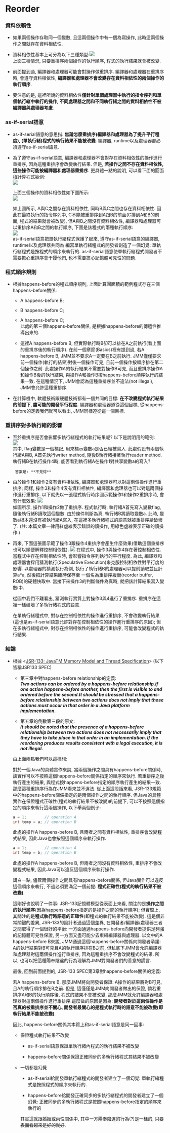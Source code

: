 # Reorder

### 資料依賴性

* 如果兩個操作存取同一個變數, 且這兩個操作中有一個為寫操作, 此時這兩個操作之間就存在資料相依性.

* 資料相依性基本上可分為以下三種類型:![](/assets/jmm-09.png)  
  上面三種情況, 只要重排序兩個操作的執行順序, 程式的執行結果就會被改變.

* 前面提到過, 編譯器和處理器可能會對操作做重排序. 編譯器和處理器在重排序時, 會遵守資料相依性, **編譯器和處理器不會改變存在資料相依性的兩個操作的執行順序**.

* 要注意的是, 這裡所說的資料相依性**僅針對單個處理器中執行的指令序列和單個執行緒中執行的操作, 不同處理器之間和不同執行緒之間的資料相依性不被編譯器與處理器考慮**.

### as-if-serial語意

* as-if-serial語意的意思指: **無論怎麼重排序\(編譯器和處理器為了提升平行程度\), \(單執行緒\)程式的執行結果不能被改變**. 編譯器, runtime以及處理器都必須遵守as-if-serial語意.

* 為了遵守as-if-serial語意, 編譯器和處理器不會對存在資料相依性的操作進行重排序, 因為這種重排序會改變執行結果. 但是, **若操作之間不存在資料相依性, 這些操作可能被編譯器和處理器重排序**. 更具體一點的說明, 可以看下面的圓面積計算程式範例:  
   ![](/assets/jmm-10.png)

  上面三個操作的資料相依性如下圖所示:  
  ![](/assets/jmm-11.png)

  如上圖所示, A與C之間存在資料相依性, 同時B與C之間也存在資料相依性. 因此在最終執行的指令序列中, C不能被重排序到A跟B的前面\(C排到A和B的前面, 程式的結果就會被改變\), 但A與B之間沒有資料相依性, 編譯器和處理器可以重排序A和B之間的執行順序, 下圖是該程式的兩種執行順序:  
  ![](/assets/jmm-12.png)  
  as-if-serial語意把單執行緒程式保護了起來, 遵守as-if-serial語意的編譯器, runtime以及處理器共同為 編寫單執行緒程式的開發者創造了一個幻覺: 單執行緒程式是按程式的順序來執行的. as-if-serial語意使單執行緒程式開發者不需要擔心重排序會干擾他們, 也不需要擔心記憶體可見性的問題.

### 程式順序規則

* 根據happens-before的程式順序規則, 上面計算圓面積的範例程式存在三個happens-before關係:

  * A happens-before B;
  * B happens-before C;
  * A happens-before C;  
    此處的第三個happens-before關係, 是根據happens-before的傳遞性推導出來的.

  * 這裡A happens-before B, 但實際執行時B卻可以排在A之前執行\(看上面的重排序後的執行順序\). 在前一個章節\(Basics\)裡有提到過, 若A happens-before B, JMM並不要求A一定要在B之前執行. JMM僅僅要求前一個操作\(執行的結果\)對後一個操作可見, 且前一個操作按順序排在第二個操作之前. 此處操作A的執行結果不需要對操作B可見, 而且重排序操作A和操作B後的執行結果, 與操作A和操作B按happens-before順序執行的結果一致. 在這種情況下, JMM會認為這種重排序並不違法\(not illegal\), JMM會允許這種重排序.

* 在計算機中, 軟體技術跟硬體技術都有一個共同的目標: **在不改變程式執行結果的前提下, 盡可能的開發平行程度.** 編譯器和處理器遵從這個目標, 從happens-before的定義我們就可以看出, JMM同樣遵從這一個目標.

### 重排序對多執行緒的影響

* 至於重排序是否會影響多執行緒程式的執行結果呢? 以下是說明用的範例:  
  ![](/assets/jmm-13.png)  
  其中, flag變數是一個標記, 用來標示變數a是否已經被寫入. 此處假設有兩個執行緒A與B, A首先執行writer method, 隨後B執行緒接著執行reader method. 執行緒B在執行操作4時, 能否看到執行緒A在操作1對共享變數a的寫入?

  ```
   答案是: **不見得**
  ```

* 由於操作1和操作2沒有資料相依性, 編譯器和處理器可以對這兩個操作進行重排序; 同樣, 操作3和操作4沒有資料相依性, 編譯器和處理器也可以對這兩個操作進行重排序. 以下就先以一張程式執行時序圖示範操作1和操作2重排序時, 會有什麼效果: ![](/assets/jmm-14.png)  
  如圖所示, 操作1和操作2做了重排序. 程式執行時, 執行緒A首先寫入變數flag, 隨後執行緒B讀取這個變數. 由於條件判斷為真, 執行緒B將讀取變數a. 此時, 變數a根本還沒有被執行緒A寫入, 在這裡多執行緒程式的語意就被重排序給破壞了. \(註: 本篇文章一律用紅虛線表示錯誤的讀操作, 用綠色虛線表示正確的讀操作.\)

* 再來, 下面這張圖示範了操作3跟操作4重排序會產生什麼效果\(借助這個重排序也可以順便解釋控制相依性\). ![](/assets/jmm-15.png) 在程式中, 操作3與操作4存在著控制相依性. 當程式中存在控制相依性時, 會影響指令序列執行的平行程度. 為此, 編譯器和處理器會採用猜測執行\(Speculative Execution\)來克服控制相依性對平行度的影響. 以處理器的猜測執行為例, 執行了執行緒B的處理器可以提前讀取並且計算a\*a, 然後把計算結果臨時保存至 一個名為重排序緩衝\(reorder buffer, ROB\)的硬體快取中. 當接下來操作3的判斷條件為真時, 就把該計算結果寫入變數i中.

  從圖中我們不難看出, 猜測執行實質上對操作3與4進行了重排序. 重排序在這裡一樣破壞了多執行緒程式的語意.

  在單執行緒程式中, 對存在控制相依性的操作進行重排序, 不會改變執行結果\(這也是as-if-serial語意允許對存在控制相依性的操作進行重排序的原因\); 但在多執行緒程式中, 對存在控制相依性的操作進行重排序, 可能會改變程式的執行結果.

### 結論

* 根據 &lt;[JSR-133: JavaTM Memory Model and Thread Specification](https://www.cs.umd.edu/~pugh/java/memoryModel/jsr133.pdf)&gt; \(以下皆稱JSR133 SPEC\)

  * 第三章中對happens-before relationship的定義:  
    _**Two actions can be ordered by a happens-before relationship.If one action happens-before another, then the first is visible to and ordered before the second.It should be stressed that a happens-before relationship between two actions does not imply that those actions must occur in that order in a Java platform implementation.**_

  * 第五章的倒數第三段的原文:  
    _**It should be noted that the presence of a happens-before relationship between two actions does not necessarily imply that they have to take place in that order in an implementation. If the reordering produces results consistent with a legal execution, it is not illegal.**_

  由上面兩點我們可以這樣想:

  對於一個Java的具體實作來說, 當兩個操作之間具有happens-before關係時, 該實作可以不按照這個happens-before關係指定的順序來執行. 若重排序之後執行產生的結果, 與程式按happens-before指定的順序執行產生的結果一致. 那麼這種重排序行為在JMM看來並不違法. 從上面這段話來看, JSR-133規範中的happens-before關係指定的是兩個操作之間的執行順序. 但Java的具體實作在保證程式正確性\(程式的執行結果不被改變\)的前提下, 可以不按照這個指定的順序來執行這兩個操作, 以下舉兩個例子:

  ```java
  a = 1;        // operation A
  int temp = a; // operation B
  ```

  此處的操作A happens-before B, 且兩者之間有資料相依性, 重排序會改變程式結果, 因此Java也會按照這個順序來執行操作.

  ```java
  a = 1;        // operation A
  int temp = b; // operation B
  ```

  此處的操作A happens-before B, 但兩者之間沒有資料相依性, 重排序不會改變程式結果, 因此Java可以違反這個順序來執行操作.

  講白一點, 儘管兩個操作之間具有happens-before關係, 但Java實作可以違反這個順序來執行, 不過必須要滿足一個前提: **程式正確性\(程式的執行結果不被改變\)**.

  這剛好也說明了一件事: JSR-133記憶體模型從表面上來看, 關注的是**操作之間的執行順序**\(因為happens-before指定的是操作之間的執行順序\); 但實際上, 其關注的是**程式執行時語意的正確性**\(即程式的執行結果不能被改變\). 這是個非常關鍵的差異, JSR-133的設計者通過這個差異, 在開發者/編譯器/處理器三者之間取得了一個很好的平衡: 一方面通過happens-before向開發者提供足夠強的記憶體可見性保證, 另一方面又盡可能少去束縛編譯器與處理器. 以文中的A happens-before B來說, JMM通過這個happens-before關係向開發者承諾: A的執行結果對B可見且A的執行順序排在B之前, 但私底下JMM會允許編譯器和處理器對這兩個操作進行重排序, 因為這種重排序不會改變程式的結果. 所以, 也可以把這種陽奉陰違的行為理解為JMM對開發者們的善意的謊言.

  最後, 回到前面提到的, JSR-133 SPEC第3章對happens-before關係的定義:

  若A happens-before B, 那麼JMM將向開發者保證: A操作的結果將對B可見, 且A的執行順序排在B之前. 但是, 這僅僅是JMM向開發者做出的保證, 倘若重排序A和B的執行順序後, 程式的結果不會被改變, 那麼JMM就允許編譯器和處理器對這兩個操作進行重排序.這麼做的原因是因為: **開發者對於這兩個操作是否真的被重排序並不關心, 開發者最關心的是程式執行時的語意不能被改變\(即執行結果不能被改變\)**.

  因此, happens-before關係其本質上和as-if-serial語意是同一回事:

  * 保證程式執行結果不改變

    * as-if-serial語意保證單執行緒內程式的執行結果不被改變

    * happens-before關係保證正確同步的多執行緒程式其結果不被改變

  * 一切都是幻覺

    * as-if-serial給開發單執行緒程式的開發者建立了一個幻覺: 單執行緒程式是按照程式的順序來執行的.

    * happens-before給開發正確同步的多執行緒程式的開發者建立了一個幻覺: 正確同步的多執行緒程式是按照happens-before指定的順序來執行的

    其實這就跟婚姻或兩性關係中, 其中一方陽奉陰違的行為\(?\)是一樣的, ~~只要表面看起來是好的就好~~.



